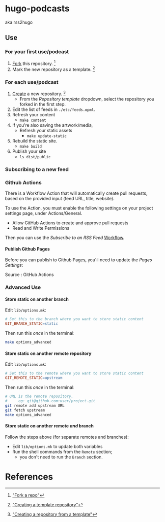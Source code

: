 # hugo-podcasts

aka rss2hugo

## Use

### For your first use/podcast

1.  [Fork](https://github.com/stvstnfrd/hugo-podcasts/fork)
    this repository.
    [^fork-a-repo]
2.  Mark the new repository as a template.
    [^create-template-repo]

### For each use/podcast

1.  [Create](https://github.com/new) a new repository.
    [^create-from-template]
    - From the _Repository template_ dropdown,
      select the repository you forked in the first step.
2.  Edit the list of feeds in `./etc/feeds.opml`.
3.  Refresh your content
    - `make content`
4.  If you're also saving the artwork/media,
    - Refresh your static assets
        - `make update-static`
5.  Rebuild the static site.
    - `make build`
6.  Publish your site
    - `ls dist/public`

### Subscribing to a new feed

### Github Actions

There is a Workflow Action that will automatically create pull requests,
based on the provided input (feed URL, title, website).

To use the Action, you must enable the following settings
on your project settings page, under Actions/General.

- Allow GitHub Actions to create and approve pull requests
- Read and Write Permissions

Then you can use the _Subscribe to an RSS Feed_
[Workflow](actions/workflows/subscribe.yml).

#### Publish Github Pages

Before you can publish to Github Pages,
you'll need to update the _Pages Settings_:

Source
: GitHub Actions


### Advanced Use

#### Store static on another branch

Edit `lib/options.mk`:

```Makefile
# Set this to the branch where you want to store static content
GIT_BRANCH_STATIC=static
```

Then run this _once_ in the terminal:

```sh
make options_advanced
```

#### Store static on another remote repository

Edit `lib/options.mk`:

```Makefile
# Set this to the remote where you want to store static content
GIT_REMOTE_STATIC=upstream
```

Then run this _once_ in the terminal:

```sh
# URL is the remote repository,
#     eg: git@github.com:user/project.git
git remote add upstream URL
git fetch upstream
make options_advanced
```

#### Store static on another remote _and_ branch

Follow the steps above (for separate remotes and branches):

- Edit `lib/options.mk` to update both variables
- Run the shell commands from the `Remote` section;
    - you don't need to run the `Branch` section.


# References

[^create-template-repo]: ["Creating a template repository"](https://docs.github.com/en/repositories/creating-and-managing-repositories/creating-a-template-repository)
[^fork-a-repo]: ["Fork a repo"](https://docs.github.com/en/get-started/quickstart/fork-a-repo)
[^create-from-template]: ["Creating a repository from a template"](https://docs.github.com/en/repositories/creating-and-managing-repositories/creating-a-repository-from-a-template)
